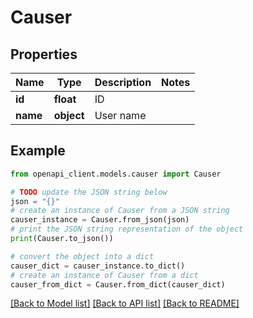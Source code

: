 # Causer


## Properties

Name | Type | Description | Notes
------------ | ------------- | ------------- | -------------
**id** | **float** | ID | 
**name** | **object** | User name | 

## Example

```python
from openapi_client.models.causer import Causer

# TODO update the JSON string below
json = "{}"
# create an instance of Causer from a JSON string
causer_instance = Causer.from_json(json)
# print the JSON string representation of the object
print(Causer.to_json())

# convert the object into a dict
causer_dict = causer_instance.to_dict()
# create an instance of Causer from a dict
causer_from_dict = Causer.from_dict(causer_dict)
```
[[Back to Model list]](../README.md#documentation-for-models) [[Back to API list]](../README.md#documentation-for-api-endpoints) [[Back to README]](../README.md)


